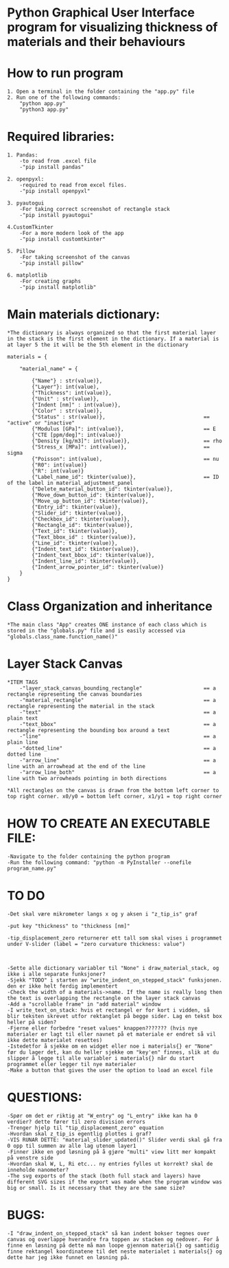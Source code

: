 # Python Graphical User Interface program for visualizing thickness of materials and their behaviours

# How to run program
    1. Open a terminal in the folder containing the "app.py" file
    2. Run one of the following commands:
        "python app.py"
        "python3 app.py"


# Required libraries:
    1. Pandas: 
        -to read from .excel file
        -"pip install pandas"

    2. openpyxl:
        -required to read from excel files.
        -"pip install openpyxl"
    
    3. pyautogui
        -For taking correct screenshot of rectangle stack
        -"pip install pyautogui"
        
    4.CustomTkinter
        -For a more modern look of the app
        -"pip install customtkinter"
        
    5. Pillow
        -For taking screenshot of the canvas
        -"pip install pillow"
        
    6. matplotlib
        -For creating graphs
        -"pip install matplotlib"

    

# Main materials dictionary:
    *The dictionary is always organized so that the first material layer in the stack is the first element in the dictionary. If a material is at layer 5 the it will be the 5th element in the dictionary
    
    materials = {

        "material_name" = {

            {"Name"} : str(value)},
            {"Layer"}: int(value),
            {"Thickness": int(value)},
            {"Unit" : str(value)},
            {"Indent [nm]" : int(value)},
            {"Color" : str(value)},
            {"Status" : str(value)},                                == "active" or "inactive"                             
            {"Modulus [GPa]": int(value)},                          == E
            {"CTE [ppm/deg]": int(value)}
            {"Density [kg/m3]": int(value)},                        == rho
            {"Stress_x [MPa]": int(value)},                         == sigma
            {"Poisson": int(value),                                 == nu
            {"R0": int(value)}
            {"R": int(value)}
            {"Label_name_id": tkinter(value)},                      == ID of the label in material_adjustment_panel
            {"Delete_material_button_id": tkinter(value)},
            {"Move_down_button_id": tkinter(value)},
            {"Move_up_button_id": tkinter(value)},
            {"Entry_id": tkinter(value)},
            {"Slider_id": tkinter(value)},
            {"Checkbox_id": tkinter(value)},
            {"Rectangle_id": tkinter(value)},
            {"Text_id": tkinter(value)},
            {"Text_bbox_id" : tkinter(value)},
            {"Line_id": tkinter(value)},
            {"Indent_text_id": tkinter(value)},
            {"Indent_text_bbox_id": tkinter(value)},
            {"Indent_line_id": tkinter(value)},
            {"Indent_arrow_pointer_id": tkinter(value)}
        }
    }
    
    

# Class Organization and inheritance
    *The main class "App" creates ONE instance of each class which is stored in the "globals.py" file and is easily accessed via "globals.class_name.function_name()"

# Layer Stack Canvas 
    *ITEM TAGS
        -"layer_stack_canvas_bounding_rectangle"                    == a rectangle representing the canvas boundaries 
        -"material_rectangle"                                       == a rectangle representing the material in the stack
        -"text"                                                     == a plain text
        -"text_bbox"                                                == a rectangle representing the bounding box around a text
        -"line"                                                     == a plain line
        -"dotted_line"                                              == a dotted line
        -"arrow_line"                                               == a line with an arrowhead at the end of the line
        -"arrow_line_both"                                          == a line with two arrowheads pointing in both directions

    *All rectangles on the canvas is drawn from the bottom left corner to top right corner. x0/y0 = bottom left corner, x1/y1 = top right corner


# HOW TO CREATE AN EXECUTABLE FILE:
    -Navigate to the folder containing the python program
    -Run the following command: "python -m PyInstaller --onefile program_name.py"


# TO DO            
    -Det skal være mikrometer langs x og y aksen i "z_tip_is" graf
    
    -put key "thickness" to "thickness [nm]"

    -tip_displacement_zero returnerer ett tall som skal vises i programmet under V-slider (label = "zero curvature thickness: value")

    

    -Sette alle dictionary variabler til "None" i draw_material_stack, og ikke i alle separate funksjoner?
    -Sjekk "TODO" i starten av "write_indent_on_stepped_stack" funksjonen. den er ikke helt ferdig implementert
    -Check the width of a materials->name. If the name is really long then the text is overlapping the rectangle on the layer stack canvas
    -Add a "scrollable frame" in "add material" window
    -I write_text_on_stack: hvis et rectangel er for kort i vidden, så blir teksten skrevet utfor rektanglet på begge sider. Lag en tekst box heller på siden?
    -Fjerne eller forbedre "reset values" knappen??????? (hvis nye materialer er lagt til eller navnet på et materiale er endret så vil ikke dette materialet resettes)
    -Istedetfor å sjekke om en widget eller noe i materials{} er "None" før du lager det, kan du heller sjekke om "key'en" finnes, slik at du slipper å legge til alle variabler i materials{} når du start programmet eller legger til nye materialer
    -Make a button that gives the user the option to load an excel file

# QUESTIONS:
    -Spør om det er riktig at "W_entry" og "L_entry" ikke kan ha 0 verdier? dette fører til zero division errors    
    -Trenger hjelp til "tip_displacement_zero" equation 
    -Hvordan skal z_tip_is egentlig plottes i graf?
    -VIS RUNAR DETTE: "material_slider_updated()" Slider verdi skal gå fra 0 opp til summen av alle lag utenom layer1
    -Finner ikke en god løsning på å gjøre "multi" view litt mer kompakt på venstre side
    -Hvordan skal W, L, Ri etc... ny entries fylles ut korrekt? skal de inneholde nanometer?
    -The svg exports of the stack (both full stack and layers) have different SVG sizes if the export was made when the program window was big or small. Is it necessary that they are the same size?
    
# BUGS:
    -I "draw_indent_on_stepped_stack" så kan indent bokser tegnes over canvas og overlappe hverandre fra toppen av stacken og nedover. For å finne en løsning på dette må man loope gjennom material{} og samtidig finne rektangel koordinatene til det neste materialet i materials{} og dette har jeg ikke funnet en løsning på. 
